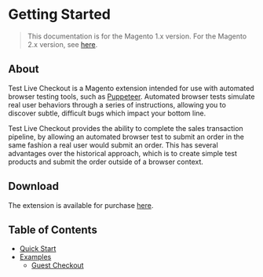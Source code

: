 # Getting Started

> This documentation is for the Magento 1.x version. For the Magento 2.x version, see [here](https://nickolasburr.github.io/magento/extensions/2.x/testlivecheckout/latest).

## About

Test Live Checkout is a Magento extension intended for use with automated browser testing tools, such as [Puppeteer](https://github.com/GoogleChrome/puppeteer).
Automated browser tests simulate real user behaviors through a series of instructions, allowing you to discover subtle, difficult bugs which impact your bottom line.

Test Live Checkout provides the ability to complete the sales transaction pipeline, by allowing an automated browser test to submit an order in the same fashion a real user
would submit an order. This has several advantages over the historical approach, which is to create simple test products and submit the order outside of a browser context.

## Download

The extension is available for purchase [here](https://marketplace.magento.com/nickolasburr-test-live-checkout.html).

## Table of Contents

- [Quick Start](https://nickolasburr.github.io/magento/extensions/1.x/testlivecheckout/docs/latest/quickstart/)
- [Examples](https://nickolasburr.github.io/magento/extensions/1.x/testlivecheckout/docs/latest/examples/)
    + [Guest Checkout](https://nickolasburr.github.io/magento/extensions/1.x/testlivecheckout/docs/latest/examples/)
